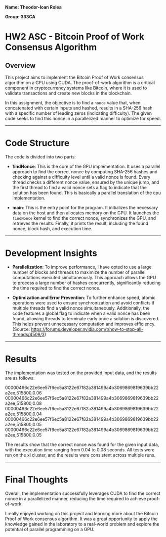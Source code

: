 **Name: Theodor-Ioan Rolea**

**Group: 333CA**

# HW2 ASC - Bitcoin Proof of Work Consensus Algorithm

## Overview

This project aims to implement the Bitcoin Proof of Work consensus algorithm on
a GPU using CUDA. The proof-of-work algorithm is a critical component in
cryptocurrency systems like Bitcoin, where it is used to validate transactions
and create new blocks in the blockchain.

In this assignment, the objective is to find a `nonce` value that, when
concatenated with certain inputs and hashed, results in a SHA-256 hash with a
specific number of leading zeros (indicating difficulty). The given code seeks
to find this nonce in a parallelized manner to optimize for speed.

***

# Code Structure

The code is divided into two parts:

- **findNonce**: This is the core of the GPU implementation. It uses a parallel
approach to find the correct nonce by computing SHA-256 hashes and checking
against a difficulty level until a valid nonce is found. Every thread checks
a different nonce value, ensured by the unique jump, and the first thread to
find a valid nonce sets a flag to indicate that the solution has been found.
This is basically a parallel translation of the cpu implementation.

- **main**: This is the entry point for the program. It initializes the
necessary data on the host and then allocates memory on the GPU. It launches
the `findNonce` kernel to find the correct nonce, synchronizes the GPU, and
retrieves the results. Finally, it prints the result, including the found nonce,
 block hash, and execution time.

***

# Development Insights

- **Parallelization**: To improve performance, I have opted to use a large
number of blocks and threads to maximize the number of parallel computations
executed simultaneously. This approach allows the GPU to process a large number
of hashes concurrently, significantly reducing the time required to find the
correct nonce.

- **Optimization and Error Prevention**: To further enhance speed, atomic
operations were used to ensure synchronization and avoid conflicts if multiple
threads find a valid nonce simultaneously. Additionally, the code features a
global flag to indicate when a valid nonce has been found, allowing threads to
terminate early once a solution is discovered. This helps prevent unnecessary
computation and improves efficiency.
(Source: https://forums.developer.nvidia.com/t/how-to-stop-all-threads/4509/3)

***

# Results

The implementation was tested on the provided input data, and the results are as
follows:

00000466c22e6ee57f6ec5a8122e67f82a381499a4b3069869819639bb22a2ee,515800,0.06
00000466c22e6ee57f6ec5a8122e67f82a381499a4b3069869819639bb22a2ee,515800,0.08
00000466c22e6ee57f6ec5a8122e67f82a381499a4b3069869819639bb22a2ee,515800,0.04
00000466c22e6ee57f6ec5a8122e67f82a381499a4b3069869819639bb22a2ee,515800,0.05
00000466c22e6ee57f6ec5a8122e67f82a381499a4b3069869819639bb22a2ee,515800,0.05

The results show that the correct nonce was found for the given input data, with
the execution time ranging from 0.04 to 0.08 seconds. All tests were
run on the xl cluster, and the results were consistent across multiple runs.

***

# Final Thoughts

Overall, the implementation successfully leverages CUDA to find the correct
nonce in a parallelized manner, reducing the time required to achieve
proof-of-work.

I really enjoyed working on this project and learning more about the Bitcoin
Proof of Work consensus algorithm. It was a great opportunity to apply the
knowledge gained in the laboratory to a real-world problem and explore the
potential of parallel programming on a GPU.